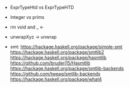 - ExprTypeHtd vs ExprTypeHTD
- Integer vs prims
- rm void and _ <-
- unwrapXyz -> unwrap

- smt:
    https://hackage.haskell.org/package/simple-smt
    https://hackage.haskell.org/package/smtlib2
    https://hackage.haskell.org/package/hasmtlib
        https://github.com/bruderj15/Hasmtlib
    https://hackage.haskell.org/package/smtlib-backends
        https://github.com/tweag/smtlib-backends
    https://hackage.haskell.org/package/what4

